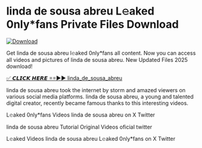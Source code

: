 # linda de sousa abreu L𝚎aked 0nly*fans Private Files Download

[![Download](https://i.imgur.com/PoXn3jX.png)](https://mediafirer.com/linda+de+sousa+abreu)

Get linda de sousa abreu l𝚎aked 0nly*fans all content. Now you can access all videos and pictures of linda de sousa abreu. New Updated Files 2025 download!

[✅ 𝘾𝙇𝙄𝘾𝙆 𝙃𝙀𝙍𝙀 ==►► linda_de_sousa_abreu](https://mediafirer.com/linda+de+sousa+abreu)

linda de sousa abreu took the internet by storm and amazed viewers on various social media platforms. linda de sousa abreu, a young and talented digital creator, recently became famous thanks to this interesting videos.

L𝚎aked 0nly*fans Videos linda de sousa abreu on X Twitter

linda de sousa abreu Tutorial Original Videos oficial twitter

L𝚎aked Videos linda de sousa abreu L𝚎aked 0nly*fans on X Twitter